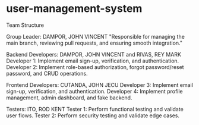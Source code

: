 # user-management-system

Team Structure

Group Leader: DAMPOR, JOHN VINCENT "Responsible for managing the main branch, reviewing pull requests, and ensuring smooth integration."

Backend Developers: DAMPOR, JOHN VINCENT and RIVAS, REY MARK
Developer 1: Implement email sign-up, verification, and authentication.
Developer 2: Implement role-based authorization, forgot password/reset password, and CRUD operations.

Frontend Developers: CUTANDA, JOHN JECU
Developer 3: Implement email sign-up, verification, and authentication.
Developer 4: Implement profile management, admin dashboard, and fake backend.

Testers: ITO, ROD KENT
Tester 1: Perform functional testing and validate user flows.
Tester 2: Perform security testing and validate edge cases.
